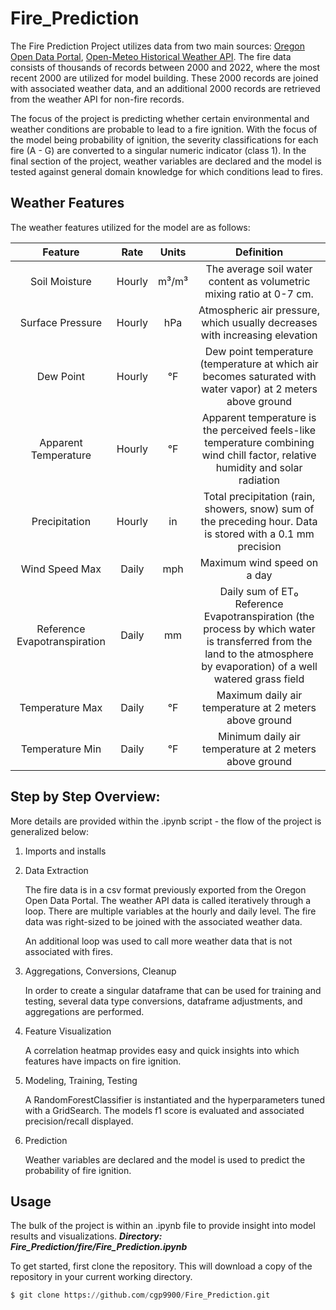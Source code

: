 # Fire_Prediction

The Fire Prediction Project utilizes data from two main sources: [Oregon Open Data Portal](https://data.oregon.gov/Natural-Resources/ODF-Fire-Occurrence-Data-2000-2022/fbwv-q84y/about_data), [Open-Meteo Historical Weather API](https://open-meteo.com/en/docs/historical-weather-api). The fire data consists of thousands of records between 2000 and 2022, where the most recent 2000 are utilized for model building. These 2000 records are joined with associated weather data, and an additional 2000 records are retrieved from the weather API for non-fire records. 

The focus of the project is predicting whether certain environmental and weather conditions are probable to lead to a fire ignition. With the focus of the model being probability of ignition, the severity classifications for each fire (A - G) are converted to a singular numeric indicator (class 1). In the final section of the project, weather variables are declared and the model is tested against general domain knowledge for which conditions lead to fires.

## Weather Features

The weather features utilized for the model are as follows: 

| Feature |       Rate        | Units  |     Definition    |
|:-------:|:-----------------:|:------:|:-----------------:|
| Soil Moisture | Hourly | m³/m³ |The average soil water content as volumetric mixing ratio at 0-7 cm. |
| Surface Pressure | Hourly | hPa | Atmospheric air pressure, which usually decreases with increasing elevation|
| Dew Point | Hourly | °F | Dew point temperature (temperature at which air becomes saturated with water vapor) at 2 meters above ground | 
| Apparent Temperature | Hourly | °F | Apparent temperature is the perceived feels-like temperature combining wind chill factor, relative humidity and solar radiation |
| Precipitation | Hourly | in | Total precipitation (rain, showers, snow) sum of the preceding hour. Data is stored with a 0.1 mm precision |
| Wind Speed Max | Daily | mph | Maximum wind speed on a day |
| Reference Evapotranspiration | Daily | mm | Daily sum of ET₀ Reference Evapotranspiration (the process by which water is transferred from the land to the atmosphere by evaporation) of a well watered grass field |
| Temperature Max | Daily | °F | Maximum daily air temperature at 2 meters above ground |
| Temperature Min | Daily | °F | Minimum daily air temperature at 2 meters above ground |


## Step by Step Overview:

More details are provided within the .ipynb script - the flow of the project is generalized below:

1. Imports and installs

2. Data Extraction

    The fire data is in a csv format previously exported from the Oregon Open Data Portal. The weather API data is called iteratively through a loop. There are multiple variables at the hourly and daily level. The fire data was right-sized to be joined with the associated weather data. 
    
    An additional loop was used to call more weather data that is not associated with fires. 

3. Aggregations, Conversions, Cleanup

    In order to create a singular dataframe that can be used for training and testing, several data type conversions, dataframe adjustments, and aggregations are performed. 

4. Feature Visualization

    A correlation heatmap provides easy and quick insights into which features have impacts on fire ignition. 

5. Modeling, Training, Testing

    A RandomForestClassifier is instantiated and the hyperparameters tuned with a GridSearch. The models f1 score is evaluated and associated precision/recall displayed. 

6. Prediction

    Weather variables are declared and the model is used to predict the probability of fire ignition.

## Usage

The bulk of the project is within an .ipynb file to provide insight into model results and visualizations. ***Directory: Fire_Prediction/fire/Fire_Prediction.ipynb***

To get started, first clone the repository. This will download a copy of the repository in your current working directory. 

```python
$ git clone https://github.com/cgp9900/Fire_Prediction.git
```

